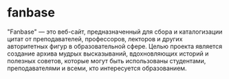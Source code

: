 # fanbase
 "Fanbase" — это веб-сайт, предназначенный для сбора и каталогизации цитат от преподавателей, профессоров, лекторов и других авторитетных фигур в образовательной сфере. Целью проекта является создание архива мудрых высказываний, вдохновляющих историй и полезных советов, которые могут быть использованы студентами, преподавателями и всеми, кто интересуется образованием.
